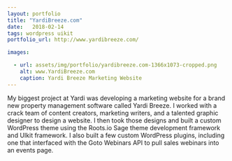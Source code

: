 ```yaml
---
layout: portfolio
title: "YardiBreeze.com"
date:   2018-02-14
tags: wordpress uikit
portfolio_url: http://www.yardibreeze.com/

images:

  - url: assets/img/portfolio/yardibreeze.com-1366x1073-cropped.png
    alt: www.YardiBreeze.com
    caption: Yardi Breeze Marketing Website
---
```


My biggest project at Yardi was developing a marketing website for a brand new property management software called Yardi Breeze. I worked with a crack team of content creators, marketing writers, and a talented graphic designer to design a website. I then took those designs and built a custom WordPress theme using the Roots.io Sage theme development framework and UIkit framework. I also built a few custom WordPress plugins, including one that interfaced with the Goto Webinars API to pull sales webinars into an events page.